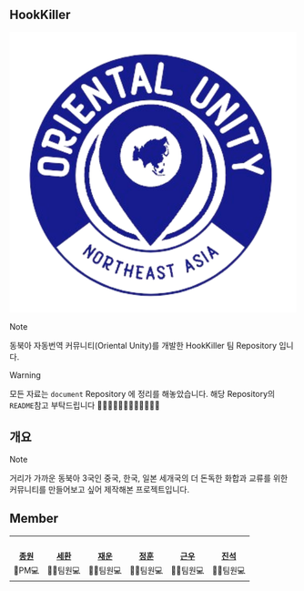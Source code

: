 ## HookKiller

<p>
    <img src="https://github.com/hook-killer/.github/blob/main/profile/asset/Logo.png?raw=true" width="700">
</p>

> [!NOTE]
> 동북아 자동번역 커뮤니티(Oriental Unity)를 개발한 HookKiller 팀 Repository 입니다.

> [!WARNING]
> 모든 자료는 `document` Repository 에 정리를 해놓았습니다.
> 해당 Repository의 `README`참고 부탁드립니다 🙏🙏🙏🙏🙏🙏🙏🙏🙏🙏🙏🙏

## 개요

> [!NOTE]
> 거리가 가까운 동북아 3국인 중국, 한국, 일본 세개국의 더 돈독한 화합과 교류를 위한 커뮤니티를 만들어보고 싶어 제작해본 프로젝트입니다.

## Member

<table>
 <tr>
    <td align="center"><a href="https://github.com/donsonioc2010"><img src="https://avatars.githubusercontent.com/donsonioc2010" width="140px;" alt=""></a></td>
    <td align="center">
      <a href="https://github.com/bongsh0112"><img src="https://avatars.githubusercontent.com/bongsh0112" width="140px;" alt=""></a>
      </td>
    <td align="center"><a href="https://github.com/wooni89"><img src="https://avatars.githubusercontent.com/u/77907190?v=4" width="140px;" alt=""></a></td>
    <td align="center"><a href="https://github.com/lljh1992"><img src="https://avatars.githubusercontent.com/u/134458007?v=4" width="140px;" alt=""></a></td>
    <td align="center"><a href="https://github.com/kwchoi11"><img src="https://avatars.githubusercontent.com/u/131943335?v=4" width="140px;" alt=""></a></td>
    <td align="center"><a href="https://github.com/lgsok00"><img src="https://avatars.githubusercontent.com/u/80325051?v=4" width="140px;" alt=""></a></td>
  </tr>
  <tr>
    <td align="center"><a href="https://github.com/donsonioc2010"><b>종원</b></a></td>
    <td align="center"><a href="https://github.com/bongsh0112"><b>세환</b></a></td>
    <td align="center"><a href="https://github.com/wooni89"><b>재운</b></a></td>
    <td align="center"><a href="https://github.com/lljh1992"><b>정훈</b></a></td>
    <td align="center"><a href="https://github.com/kwchoi11"><b>근우</b></a></td>
    <td align="center"><a href="https://github.com/lgsok00"><b>진석</b></a></td>
  </tr>
  <tr>
    <td align="center">👑PM💻</td>
    <td align="center">👨‍🔧팀원💻</td>
    <td align="center">👨‍🔧팀원💻</td>
    <td align="center">👨‍🔧팀원💻</td>
    <td align="center">👨‍🔧팀원💻</td>
    <td align="center">👨‍🔧팀원💻</td>
  </tr>
</table>
